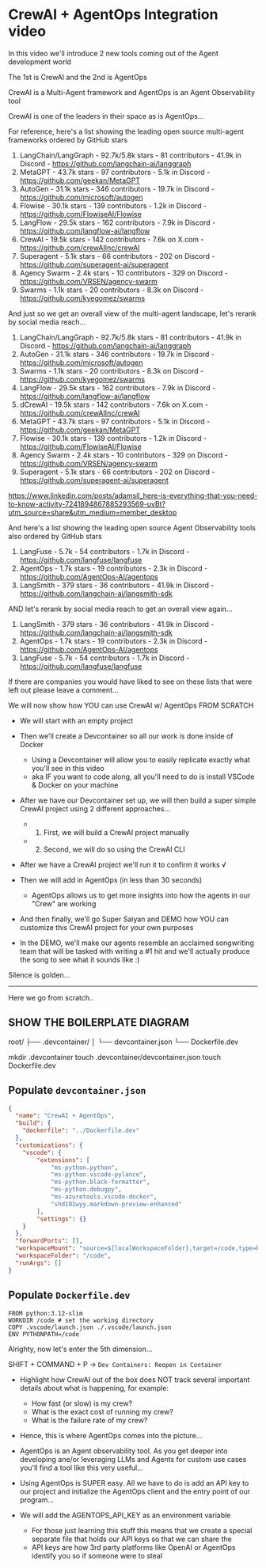 # CrewAI + AgentOps Integration video

In this video we'll introduce 2 new tools coming out of the Agent development world

The 1st is CrewAI and the 2nd is AgentOps

CrewAI is a Multi-Agent framework and AgentOps is an Agent Observability tool

CrewAI is one of the leaders in their space as is AgentOps...

For reference, here's a list showing the leading open source multi-agent frameworks ordered by GitHub stars

1. LangChain/LangGraph - 92.7k/5.8k stars - 81 contributors - 41.9k in Discord - https://github.com/langchain-ai/langgraph
2. MetaGPT - 43.7k stars - 97 contributors - 5.1k in Discord - https://github.com/geekan/MetaGPT
3. AutoGen - 31.1k stars - 346 contributors - 19.7k in Discord - https://github.com/microsoft/autogen
4. Flowise - 30.1k stars - 139 contributors - 1.2k in Discord - https://github.com/FlowiseAI/Flowise
5. LangFlow - 29.5k stars - 162 contributors - 7.9k in Discord - https://github.com/langflow-ai/langflow
6. CrewAI - 19.5k stars - 142 contributors - 7.6k on X.com - https://github.com/crewAIInc/crewAI
7. Superagent - 5.1k stars - 66 contributors - 202 on Discord - https://github.com/superagent-ai/superagent
8. Agency Swarm - 2.4k stars - 10 contributors - 329 on Discord - https://github.com/VRSEN/agency-swarm
9. Swarms - 1.1k stars - 20 contributors - 8.3k on Discord -  https://github.com/kyegomez/swarms

And just so we get an overall view of the multi-agent landscape, let's rerank by social media reach...

1. LangChain/LangGraph - 92.7k/5.8k stars - 81 contributors - 41.9k in Discord - https://github.com/langchain-ai/langgraph
2. AutoGen - 31.1k stars - 346 contributors - 19.7k in Discord - https://github.com/microsoft/autogen
3. Swarms - 1.1k stars - 20 contributors - 8.3k on Discord -  https://github.com/kyegomez/swarms
4. LangFlow - 29.5k stars - 162 contributors - 7.9k in Discord - https://github.com/langflow-ai/langflow
5. dCrewAI - 19.5k stars - 142 contributors - 7.6k on X.com - https://github.com/crewAIInc/crewAI
6. MetaGPT - 43.7k stars - 97 contributors - 5.1k in Discord - https://github.com/geekan/MetaGPT
7. Flowise - 30.1k stars - 139 contributors - 1.2k in Discord - https://github.com/FlowiseAI/Flowise
8. Agency Swarm - 2.4k stars - 10 contributors - 329 on Discord - https://github.com/VRSEN/agency-swarm
9. Superagent - 5.1k stars - 66 contributors - 202 on Discord - https://github.com/superagent-ai/superagent

https://www.linkedin.com/posts/adamsil_here-is-everything-that-you-need-to-know-activity-7241894867885293569-uvBt?utm_source=share&utm_medium=member_desktop

And here's a list showing the leading open source Agent Observability tools also ordered by GitHub stars

1. LangFuse - 5.7k - 54 contributors - 1.7k in Discord - https://github.com/langfuse/langfuse
2. AgentOps - 1.7k stars - 19 contributors - 2.3k in Discord - https://github.com/AgentOps-AI/agentops
3. LangSmith - 379 stars - 36 contributors - 41.9k in Discord - https://github.com/langchain-ai/langsmith-sdk

AND let's rerank by social media reach to get an overall view again...

1. LangSmith - 379 stars - 36 contributors - 41.9k in Discord - https://github.com/langchain-ai/langsmith-sdk
2. AgentOps - 1.7k stars - 19 contributors - 2.3k in Discord - https://github.com/AgentOps-AI/agentops
3. LangFuse - 5.7k - 54 contributors - 1.7k in Discord - https://github.com/langfuse/langfuse

If there are companies you would have liked to see on these lists that were left out please leave a comment...

We will now show how YOU can use CrewAI w/ AgentOps FROM SCRATCH

- We will start with an empty project
- Then we'll create a Devcontainer so all our work is done inside of Docker
  - Using a Devcontainer will allow you to easily replicate exactly what you'll see in this video
  - aka IF you want to code along, all you'll need to do is install VSCode & Docker on your machine
- After we have our Devcontainer set up, we will then build a super simple CrewAI project using 2 different approaches...
  - 1) First, we will build a CrewAI project manually
  - 2) Second, we will do so using the CrewAI CLI

- After we have a CrewAI project we'll run it to confirm it works √
- Then we will add in AgentOps (in less than 30 seconds)
  - AgentOps allows us to get more insights into how the agents in our "Crew" are working

- And then finally, we'll go Super Saiyan and DEMO how YOU can customize this CrewAI project for your own purposes
- In the DEMO, we'll make our agents resemble an acclaimed songwriting team that will be tasked with writing a #1 hit and we'll actually produce the song to see what it sounds like :)

Silence is golden...

--- --- --- --- ---

Here we go from scratch..

## SHOW THE BOILERPLATE DIAGRAM

root/
├── .devcontainer/
│   └── devcontainer.json
└── Dockerfile.dev

mkdir .devcontainer
touch .devcontainer/devcontainer.json
touch Dockerfile.dev

## Populate `devcontainer.json`

```devcontainer.json
{
  "name": "CrewAI + AgentOps",
  "build": {
    "dockerfile": "../Dockerfile.dev"
  },
  "customizations": {
    "vscode": {
        "extensions": [
            "ms-python.python",
            "ms-python.vscode-pylance",
            "ms-python.black-formatter",
            "ms-python.debugpy",
            "ms-azuretools.vscode-docker",
            "shd101wyy.markdown-preview-enhanced"
        ],
        "settings": {}
    }
  },
  "forwardPorts": [],
  "workspaceMount": "source=${localWorkspaceFolder},target=/code,type=bind,consistency=delegated",
  "workspaceFolder": "/code",
  "runArgs": []
}
```

## Populate `Dockerfile.dev`

```.Dockerfile.dev
FROM python:3.12-slim
WORKDIR /code # set the working directory
COPY .vscode/launch.json ./.vscode/launch.json
ENV PYTHONPATH=/code
```

Alrighty, now let's enter the 5th dimension...

SHIFT + COMMAND + P -> `Dev Containers: Reopen in Container`



- Highlight how CrewAI out of the box does NOT track several important details about what is happening, for example:
  - How fast (or slow) is my crew?
  - What is the exact cost of running my crew?
  - What is the failure rate of my crew?

- Hence, this is where AgentOps comes into the picture...
- AgentOps is an Agent observability tool. As you get deeper into developing ane/or leveraging LLMs and Agents for custom use cases you'll find a tool like this very useful...

- Using AgentOps is SUPER easy. All we have to do is add an API key to our project and initialize the AgentOps client and the entry point of our program...

- We will add the AGENTOPS_API_KEY as an environment variable
  - For those just learning this stuff this means that we create a special separate file that holds our API keys so that we can share the 
  - API keys are how 3rd party platforms like OpenAI or AgentOps identify you so if someone were to steal